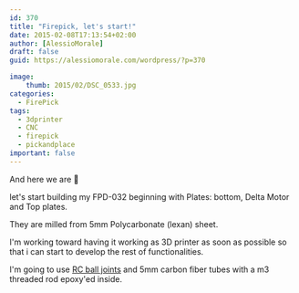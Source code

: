 ```yaml
---
id: 370
title: "Firepick, let's start!"
date: 2015-02-08T17:13:54+02:00
author: [AlessioMorale]
draft: false
guid: https://alessiomorale.com/wordpress/?p=370

image:
    thumb: 2015/02/DSC_0533.jpg
categories:
  - FirePick
tags:
  - 3dprinter
  - CNC
  - firepick
  - pickandplace
important: false
---
```


And here we are 🙂

let's start building my FPD-032 beginning with Plates: bottom, Delta Motor and Top plates.

They are milled from 5mm Polycarbonate (lexan) sheet.

I'm working toward having it working as 3D printer as soon as possible so that i can start to develop the rest of functionalities.

I'm going to use [RC ball joints](http://www.hobbyking.com/hobbyking/store/__13099__M3_Alloy_Ball_Joint_5pcs_bag_.html) and 5mm carbon fiber tubes with a m3 threaded rod epoxy'ed inside.
